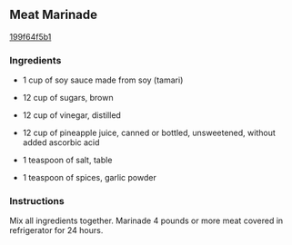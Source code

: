 ## Meat Marinade

[199f64f5b1](http://www.food.com/recipe/meat-marinade-288100)

### Ingredients

 - 1 cup of soy sauce made from soy (tamari)

 - 12 cup of sugars, brown

 - 12 cup of vinegar, distilled

 - 12 cup of pineapple juice, canned or bottled, unsweetened, without added ascorbic acid

 - 1 teaspoon of salt, table

 - 1 teaspoon of spices, garlic powder

### Instructions

Mix all ingredients together. Marinade 4 pounds or more meat covered in refrigerator for 24 hours.